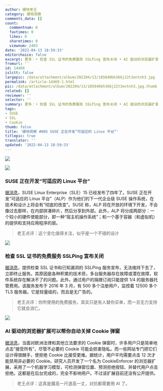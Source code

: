 ```yaml
---
author: 硬核老王
category: 硬核观察
comments_data: []
count:
  commentnum: 0
  favtimes: 0
  likes: 0
  sharetimes: 0
  viewnum: 2483
date: '2022-04-13 18:59:33'
editorchoice: false
excerpt: 更多：• 检查 SSL 证书的免费服务 SSLPing 宣布关闭 • AI 驱动的浏览器扩展可以帮你自动关掉 Cookie 弹窗
fromurl: ''
id: 14469
islctt: false
largepic: /data/attachment/album/202204/13/185840bh366j22t3entnh3.jpg
permalink: /article-14469-1.html
pic: /data/attachment/album/202204/13/185840bh366j22t3entnh3.jpg.thumb.jpg
related: []
reviewer: ''
selector: ''
summary: 更多：• 检查 SSL 证书的免费服务 SSLPing 宣布关闭 • AI 驱动的浏览器扩展可以帮你自动关掉 Cookie 弹窗
tags:
- SUSE
- SSL
- Cookie
thumb: false
title: '硬核观察 #605 SUSE 正在开发“可适应的 Linux 平台”'
titlepic: true
translator: ''
updated: '2022-04-13 18:59:33'
---
```


![](/data/attachment/album/202204/13/185840bh366j22t3entnh3.jpg)


![](/data/attachment/album/202204/13/185848ovzlrfl4ek4fg2fk.jpg)


### SUSE 正在开发“可适应的 Linux 平台”


[据消息](https://www.phoronix.com/scan.php?page=news_item&px=SUSE-Adaptable-Linux-Platform)，SUSE Linux Enterprise（SLE）15 已经发布了四年了。SUSE 正在开发“可适应的 Linux 平台”（ALP）作为他们的下一代企业级 SUSE 操作系统，在技术和设计上将会有“彻底的改变”。SUSE 称，ALP 将在开放的环境下开发，不会像过去那样，在内部拼凑碎片，然后分享到外部。此外，ALP 将分成两部分：一个较小的硬件使能部分，即一种“宿主机操作系统”；和一个基于容器（和虚拟机）的提供和支持应用程序的层。



> 
> 老王点评：这个变化值得关注，似乎是一个不错的设计
> 
> 
> 


![](/data/attachment/album/202204/13/185858bhz4z04h4ssmdhmy.jpg)


### 检查 SSL 证书的免费服务 SSLPing 宣布关闭


[据消息](https://www.theregister.com/2022/04/12/sslping_to_ping_no_more/)，提供检查 SSL 证书和已知漏洞的 SSLPing 服务宣布，无法维持下去了，立即终止服务。其原因是各种积累的技术债，多台服务器存在故障或潜在故障，软件系统存在解决不了的问题。此外，通过用户的捐赠订阅只能提供 1/4 的服务器托管费用。该服务发布于 2016 年 3 月，有 500 多个注册用户，监控着 12500 多个 TLS 服务器。它是轻量级的，而且是无广告的。



> 
> 老王点评：你所使用的免费服务，其实只是有人替你买单，而一旦无力支持它就会消亡。
> 
> 
> 


![](/data/attachment/album/202204/13/185913gzwm0w5cc0kz27z7.jpg)


### AI 驱动的浏览器扩展可以帮你自动关掉 Cookie 弹窗


[据消息](https://www.theregister.com/2022/04/12/cookie_consent_is_broken_and/)，当面对欧洲法律和其他立法要求的 Cookie 弹窗时，许多用户只是简单地点击“接受所有”，尽管不必要的 Cookie 可能会损害隐私。而一些网站专门把它们设计得很棘手，使拒绝 Cookie 比接受更难。据统计，用户平均需要点击 12 次才能禁用非必要的 Cookie。研究人员开发了一个名为 CookieEnforcer 的浏览器扩展，采用了一个机器学习模型，可检测弹窗位置、预测拒绝按钮、并替代用户点击拒绝。这都是在后台完成的，完全不影响用户。不过该扩展目前还没有公开提供。



> 
> 老王点评：这真是魔高一尺道高一丈，对抗都需要用 AI 了。
> 
> 
>